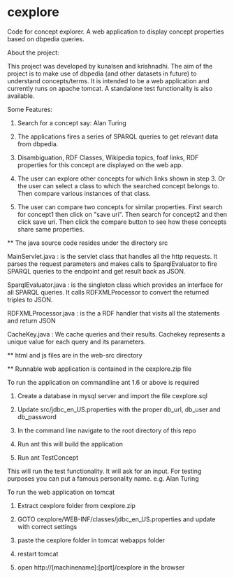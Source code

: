 # cexplore
Code for concept explorer. A web application to display concept properties based on dbpedia queries.

About the project:

This project was developed by kunalsen and krishnadhi. The aim of the project is to make use of dbpedia (and other datasets in future)
to understand concepts/terms. It is intended to be a web application and currently runs on apache tomcat. A standalone 
test functionality is also available. 

Some Features:


1. Search for a concept say: Alan Turing

2. The applications fires a series of SPARQL queries to get relevant data from dbpedia.

3. Disambiguation, RDF Classes, Wikipedia topics, foaf links, RDF properties for this concept are displayed on the web app.

4. The user can explore other concepts for which links shown in step 3. Or the user can select a class to which the searched concept belongs to. Then compare various instances of that class.

5. The user can compare two concepts for similar properties. First search for concept1 then click on "save uri". 
Then search for concept2 and then click save uri. Then click the compare button to see how these concepts share same properties.


** The java source code resides under the directory src

MainServlet.java : is the servlet class that handles all the http requests. It parses the request parameters and makes calls to SparqlEvaluator to fire SPARQL queries to the endpoint and get result back as JSON.

SparqlEvaluator.java : is the singleton class which provides an interface for all SPARQL queries. It calls RDFXMLProcessor to convert the returned triples to JSON.

RDFXMLProcessor.java : is the a RDF handler that visits all the statements and return JSON

CacheKey.java : We cache queries and their results. Cachekey represents a unique value for each query and its parameters.

** html and js files are in the web-src directory

** Runnable web application is contained in the cexplore.zip file

To run the application on commandline ant 1.6 or above is required

1. Create a database in mysql server and import the file cexplore.sql

2. Update src/jdbc_en_US.properties with the proper db_url, db_user and db_password

3. In the command line navigate to the root directory of this repo

4. Run ant 
    this will build the application

5. Run ant TestConcept

  This will run the test functionality. It will ask for an input. For testing purposes you can put a famous personality name.
    e.g. Alan Turing
    
    
To run the web application on tomcat

1. Extract cexplore folder from cexplore.zip

2. GOTO cexplore/WEB-INF/classes/jdbc_en_US.properties and update with correct settings

3. paste the cexplore folder in tomcat webapps folder

4. restart tomcat

5. open http://[machinename]:[port]/cexplore in the browser
